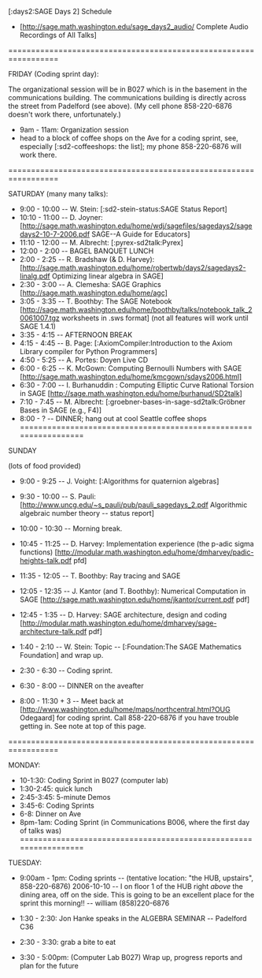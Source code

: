 [:days2:SAGE Days 2] Schedule

 * [http://sage.math.washington.edu/sage_days2_audio/ Complete Audio Recordings of All Talks]

=================================================================

FRIDAY (Coding sprint day):

The organizational session will be in B027 which is in the basement in the communications building.  The communications building is directly across the street from Padelford (see above).   (My cell phone 858-220-6876 doesn't work there, unfortunately.)  

 * 9am  - 11am: Organization session
 * head to a block of coffee shops on the Ave for a coding sprint, see, especially [:sd2-coffeeshops: the list]; my phone 858-220-6876 will work there. 
 
=================================================================

SATURDAY (many many talks):

  * 9:00 - 10:00 -- W. Stein:  [:sd2-stein-status:SAGE Status Report]
  * 10:10 - 11:00 -- D. Joyner: [http://sage.math.washington.edu/home/wdj/sagefiles/sagedays2/sagedays2-10-7-2006.pdf SAGE--A Guide for Educators]
  * 11:10 - 12:00 -- M. Albrecht: [:pyrex-sd2talk:Pyrex]
  * 12:00 -  2:00 -- BAGEL BANQUET LUNCH
  * 2:00 -  2:25 -- R. Bradshaw (& D. Harvey): [http://sage.math.washington.edu/home/robertwb/days2/sagedays2-linalg.pdf Optimizing linear algebra in SAGE]
  * 2:30 -  3:00 -- A. Clemesha: SAGE Graphics [http://sage.math.washington.edu/home/agc]
  * 3:05 -  3:35 -- T. Boothby: The SAGE Notebook [http://sage.math.washington.edu/home/boothby/talks/notebook_talk_20061007.tgz worksheets in .sws format] (not all features will work until SAGE 1.4.1)
  * 3:35 -  4:15 -- AFTERNOON BREAK
  * 4:15 -  4:45 -- B. Page: [:AxiomCompiler:Introduction to the Axiom Library compiler for Python Programmers]
  * 4:50 -  5:25 -- A. Portes: Doyen Live CD
  * 6:00 -  6:25 -- K. McGown: Computing Bernoulli Numbers with SAGE [http://sage.math.washington.edu/home/kmcgown/sdays2006.html]
  * 6:30 -  7:00 -- I. Burhanuddin : Computing Elliptic Curve Rational Torsion in SAGE [http://sage.math.washington.edu/home/burhanud/SD2talk]
  * 7:10 -  7:45 -- M. Albrecht: [:groebner-bases-in-sage-sd2talk:Gröbner Bases in SAGE (e.g., F4)]
  * 8:00 - ? -- DINNER; hang out at cool Seattle coffee shops
=================================================================

SUNDAY

(lots of food provided)

  *  9:00 -  9:25 -- J. Voight: [:Algorithms for quaternion algebras]
  *  9:30 - 10:00 -- S. Pauli: [http://www.uncg.edu/~s_pauli/pub/pauli_sagedays_2.pdf Algorithmic algebraic number theory -- status report]
  * 10:00 - 10:30 -- Morning break.
  * 10:45 - 11:25 -- D. Harvey: Implementation experience (the p-adic sigma functions) [http://modular.math.washington.edu/home/dmharvey/padic-heights-talk.pdf pfd]
  * 11:35 - 12:05 -- T. Boothby: Ray tracing and SAGE
  * 12:05 - 12:35 -- J. Kantor (and T. Boothby): Numerical Computation in SAGE [http://sage.math.washington.edu/home/jkantor/current.pdf pdf]
  * 12:45 -  1:35 -- D. Harvey: SAGE architecture, design and coding [http://modular.math.washington.edu/home/dmharvey/sage-architecture-talk.pdf pdf]
  * 1:40 -  2:10 -- W. Stein: Topic -- [:Foundation:The SAGE Mathematics Foundation] and wrap up.

  * 2:30 - 6:30  -- Coding sprint.
  * 6:30 - 8:00  -- DINNER on the aveafter
  * 8:00 - 11:30 + 3 -- Meet back at [http://www.washington.edu/home/maps/northcentral.html?OUG Odegaard] for coding sprint.  Call 858-220-6876 if you have trouble getting in.  See note at top of this page. 

=================================================================

MONDAY: 
  * 10-1:30: Coding Sprint in B027 (computer lab)
  * 1:30-2:45: quick lunch
  * 2:45-3:45: 5-minute Demos
  * 3:45-6: Coding Sprints
  * 6-8: Dinner on Ave
  * 8pm-1am: Coding Sprint (in Communications B006, where the first day of talks was) 
=================================================================

TUESDAY:
  * 9:00am - 1pm: Coding sprints -- (tentative location: "the HUB, upstairs", 858-220-6876)
           2006-10-10 -- I on floor 1 of the HUB right *above* the dining area, off on the side.   This is going to be an excellent place for the sprint this morning!!  -- william  (858)220-6876

  * 1:30 - 2:30: Jon Hanke speaks in the ALGEBRA SEMINAR -- Padelford C36
  * 2:30 - 3:30: grab a bite to eat
  * 3:30 - 5:00pm: (Computer Lab B027) Wrap up, progress reports and plan for the future
  
